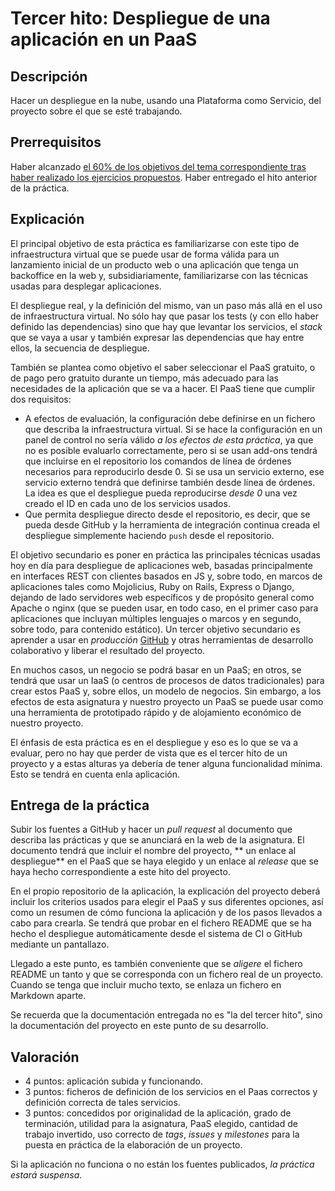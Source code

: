 Tercer hito: Despliegue de una aplicación en un PaaS
=====================================

Descripción
-----------------

Hacer un despliegue en la nube, usando una Plataforma como Servicio,
del proyecto sobre el que se esté trabajando.

Prerrequisitos
--------------------

Haber alcanzado
[el 60% de los objetivos del tema correspondiente tras haber realizado los ejercicios propuestos](../temas/PaaS.md). Haber
entregado el hito anterior de la práctica. 

Explicación
----------------

El principal objetivo de esta práctica es familiarizarse con este tipo
de infraestructura virtual que se puede usar de forma válida para un
lanzamiento inicial de un producto web o una aplicación que tenga un
backoffice en la web y, subsidiariamente, familiarizarse con las
técnicas usadas para desplegar aplicaciones.

El despliegue real, y la definición del mismo, van un paso más allá en
el uso de infraestructura virtual. No sólo hay que pasar los tests (y
con ello haber definido las dependencias) sino que hay que levantar
los servicios, el *stack* que se vaya a usar y también expresar las
dependencias que hay entre ellos, la secuencia de despliegue. 

También se plantea como
objetivo el saber seleccionar el PaaS gratuito, o de pago pero
gratuito durante un tiempo, más adecuado para las 
necesidades de la aplicación que se va a hacer. El PaaS tiene que cumplir dos requisitos:

* A efectos de evaluación, la configuración debe definirse en un
  fichero que describa la infraestructura virtual. Si se hace la
  configuración en un panel de control no sería válido *a los efectos de esta práctica*, ya
  que no es posible evaluarlo correctamente, pero si se usan add-ons
  tendrá que incluirse en el repositorio los comandos de línea de
  órdenes necesarios para reproducirlo desde 0. Si se usa un servicio
  externo, ese servicio externo tendrá que definirse también desde
  línea de órdenes. La idea es que el despliegue pueda reproducirse
  *desde 0* una vez creado el ID en cada uno de los servicios usados. 
* Que permita despliegue directo desde el repositorio, es decir, que
  se pueda desde GitHub y la herramienta de integración continua
  creada el despliegue simplemente haciendo `push` desde el
  repositorio. 

El objetivo secundario es poner en práctica las principales
técnicas usadas hoy en día para despliegue de aplicaciones web,
basadas principalmente en interfaces REST con clientes basados en JS
y, sobre todo, en marcos de aplicaciones tales como Mojolicius, Ruby
on Rails, Express o Django, dejando de lado servidores web específicos
y de propósito general como Apache o nginx (que se pueden usar, en
todo caso, en el primer caso para aplicaciones que incluyan múltiples
lenguajes o marcos y en segundo, sobre todo, para contenido estático).
Un tercer
objetivo secundario es aprender a usar en *producción* [GitHub](http://github.com) y otras
herramientas de desarrollo colaborativo y liberar el resultado del
proyecto. 

En muchos casos, un negocio se podrá basar en un PaaS; en otros, se
tendrá que usar un IaaS (o centros de procesos de datos tradicionales) para
crear estos PaaS y, sobre ellos, un modelo de negocios. Sin embargo,
a los efectos de esta asignatura y nuestro proyecto un PaaS se puede
usar como una herramienta de prototipado rápido y de alojamiento
económico de nuestro proyecto.

El énfasis de esta práctica es en el despliegue y eso es lo que se va
a evaluar, pero no hay que perder de vista que es el tercer hito de un
proyecto y a estas alturas ya debería de tener alguna funcionalidad
mínima. Esto se tendrá en cuenta enla aplicación.

Entrega de la práctica
--------------------------------

Subir los fuentes a GitHub y hacer un *pull request* al documento que
describa las prácticas y que se anunciará en la web de la
asignatura. El documento tendrá que incluir el nombre del proyecto,  **
un enlace al despliegue** en el PaaS que se haya elegido y un enlace
al *release* que se haya hecho correspondiente a este hito del
proyecto. 

En el propio repositorio de la aplicación, la explicación del proyecto
deberá incluir los criterios usados para elegir el PaaS y sus
diferentes opciones, así como un resumen de cómo
funciona la aplicación y de los pasos llevados a cabo para crearla.
Se tendrá que probar en el fichero README que se ha hecho el
despliegue automáticamente desde el sistema de CI o GitHub mediante un
pantallazo.

Llegado a este punto, es también conveniente que se *aligere* el
fichero README un tanto y que se corresponda con un fichero real de un
proyecto. Cuando se tenga que incluir mucho texto, se enlaza un
fichero en Markdown aparte. 

Se recuerda que la documentación entregada no es "la del tercer hito",
sino la documentación del proyecto en este punto de su desarrollo. 

Valoración
--------------

* 4 puntos: aplicación subida y funcionando.
* 3 puntos: ficheros de definición de los servicios en el Paas
  correctos y definición correcta de tales servicios. 
* 3 puntos: concedidos por originalidad de la aplicación, grado de
  terminación, utilidad para la asignatura, PaaS elegido, cantidad de
  trabajo invertido, uso correcto de *tags*, *issues* y *milestones*
  para la puesta en práctica de la elaboración de un proyecto. 
  
 Si la aplicación no funciona o no están los fuentes publicados, *la
  práctica estará suspensa*.
